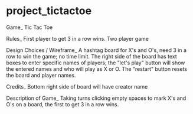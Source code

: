 # project_tictactoe

Game_
Tic Tac Toe

Rules_
First player to get 3 in a row wins.
Two player game 

Design Choices / Wireframe_
A hashtag board for X's and O's, need 3 in a row to win the game; no time limit.
The right side of the board has text boxes to enter specific names of players; the "let's play" button will show the entered names and who will play as X or O.
The "restart" button resets the board and player names.

Credits_
Bottom right side of board will have creator name

Description of Game_
Taking turns clicking empty spaces to mark X's and O's on a board, the first to get 3 in a row wins.
